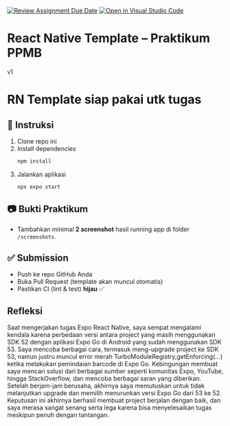 [![Review Assignment Due Date](https://classroom.github.com/assets/deadline-readme-button-22041afd0340ce965d47ae6ef1cefeee28c7c493a6346c4f15d667ab976d596c.svg)](https://classroom.github.com/a/cUqDT752)
[![Open in Visual Studio Code](https://classroom.github.com/assets/open-in-vscode-2e0aaae1b6195c2367325f4f02e2d04e9abb55f0b24a779b69b11b9e10269abc.svg)](https://classroom.github.com/online_ide?assignment_repo_id=20297368&assignment_repo_type=AssignmentRepo)
# React Native Template – Praktikum PPMB
v1
# RN Template siap pakai utk tugas
## 📌 Instruksi
1. Clone repo ini
2. Install dependencies
   ```bash
   npm install
   ```
3. Jalankan aplikasi
   ```bash
   npx expo start
   ```

## 📷 Bukti Praktikum
- Tambahkan minimal **2 screenshot** hasil running app di folder `/screenshots`.

## ✅ Submission
- Push ke repo GitHub Anda
- Buka Pull Request (template akan muncul otomatis)
- Pastikan CI (lint & test) **hijau** ✅

## Refleksi
Saat mengerjakan tugas Expo React Native, saya sempat mengalami kendala karena perbedaan versi antara project yang masih menggunakan SDK 52 dengan aplikasi Expo Go di Android yang sudah menggunakan SDK 53. Saya mencoba berbagai cara, termasuk meng-upgrade project ke SDK 53, namun justru muncul error merah TurboModuleRegistry,getEnforcing(...) ketika melakukan pemindaian barcode di Expo Go. Kebingungan membuat saya mencari solusi dari berbagai sumber seperti komunitas Expo, YouTube, hingga StackOverflow, dan mencoba berbagai saran yang diberikan. Setelah berjam-jam berusaha, akhirnya saya memutuskan untuk tidak melanjutkan upgrade dan memilih menurunkan versi Expo Go dari 53 ke 52. Keputusan ini akhirnya berhasil membuat project berjalan dengan baik, dan saya merasa sangat senang serta lega karena bisa menyelesaikan tugas meskipun penuh dengan tantangan.